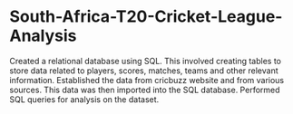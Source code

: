 # South-Africa-T20-Cricket-League-Analysis
Created a relational database using SQL. This involved creating tables to store data related to players, scores, matches, teams and other relevant information. Established the data from cricbuzz website and from various sources. This data was then imported into the SQL database. Performed SQL queries for analysis on the dataset.
